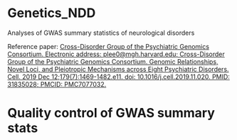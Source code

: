 # Genetics_NDD
Analyses of GWAS summary statistics of neurological disorders 

Reference paper: [Cross-Disorder Group of the Psychiatric Genomics Consortium. Electronic address: plee0@mgh.harvard.edu; Cross-Disorder Group of the Psychiatric Genomics Consortium. Genomic Relationships, Novel Loci, and Pleiotropic Mechanisms across Eight Psychiatric Disorders. Cell. 2019 Dec 12;179(7):1469-1482.e11. doi: 10.1016/j.cell.2019.11.020. PMID: 31835028; PMCID: PMC7077032.](https://pubmed.ncbi.nlm.nih.gov/31835028/)


# Quality control of GWAS summary stats 

